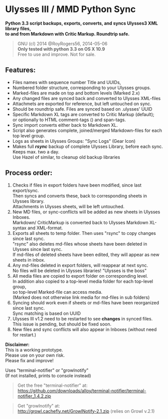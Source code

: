 # Ulysses III / MMD Python Sync


**Python 3.3 script backups, exports, converts, and syncs Ulysses3 XML library files,  
to and from Markdown with Critic Markup. Roundtrip safe.**

> GNU (cl) 2014 @RoyRogers56, 2014-05-06    
**Only tested with python 3.3 on OS X 10.9**  
Free to use and improve. Not for sale.  

## Features:
- Files names with sequence number Title and UUIDs,
- Numbered folder structure, corresponding to your Ulysses groups.
- Marked-files are made on top and bottom levels (Marked 2.x)
- Any changed files are synced back and converted to Ulysses XML-files
- Attachmets are exported for reference, but left untouched on sync.
- Should be roundtrip safe. Files are synced based on .ulysses' UUID
- Specific Markdown XL tags are converted to Critic Markup (default);  
	or optionally to HTML comment-tags (<!--...-->) and span-tags.
- Sync import converts either back to Markdown XL.
- Script also generates complete, joined/merged Markdown-files for each top level group.
- Logs as sheets in Ulysses Groups: "Sync Logs" (Gear Icon)
- Makes full _**rsync**_ backup of complete Ulysses Library, before each sync. Keeps max. two a day.  
Use Hazel of similar, to cleanup old backup libraries

## Process order:
1. Checks if files in export folders have been modified, since last export/sync.  
	Then syncs and converts these, back to corresponding sheets in Ulysses library.  
	Attachments in Ulysses sheets, will be left untouched.
2. New MD files, or sync-conflicts will be added as new sheets in Ulysses Inboxes.  
	Markdown/ CriticMarkup is converted back to Ulysses Markdown XL-syntax and XML-format.
3. Exports all sheets to temp folder. Then uses "rsync" to copy changes since last sync.  
"rsync" also deletes md-files whose sheets have been deleted in Ulysses since last sync.  
If md-files of deleted sheets have been edited, they will appear as new sheets in inbox.  
4. Any md-files deleted in export folders, will reappear at next sync.   
No files will be deleted in Ulysses libraries! "Ulysses is the boss"
5. All media files are copied to export folder on corresponding level.  
In addition also copied to a top-level media folder for each top-level group,  
so top-level Marked-file can access media.  
(Marked does not otherwise link media for md-files in sub folders)
6. Syncing should work even if sheets or md-files have been reorganized since last sync.  
Sync matching is based on UUID
7. Ulysses III v1.2 need to be restarted to see **changes** in synced files.  
This issue is pending, but should be fixed soon.
8. New files and sync conflicts will also appear in Inboxes (without need for restart.) 

**Disclaimer:**  
This is a working prototype.  
Please use on your own risk.   
Please fix and improve!

Uses "terminal-notifier" or "growlnotify"   
(If not installed, prints to console instead)  

> Get the free "terminal-notifier" at:  
https://github.com/downloads/alloy/terminal-notifier/terminal-notifier_1.4.2.zip  

> Get "growlnotify" at:  
http://growl.cachefly.net/GrowlNotify-2.1.zip (relies on Growl v.2.1)

